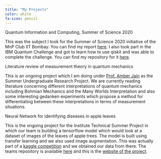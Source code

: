 ```yaml
---
title: "My Projects"
color: white
fa-icon: pencil
---
```


<div class="container">
  <div class="row">
    <div class="col-sm-12 col-md-4">
      <div class="custom-column">
        <div class="custom-column-header">Quantum Information and Computing, Summer of Science 2020</div>
        <div class="custom-column-content">
          <p>This was the subject I took for the Summer of Science 2020 initiative of the MnP Club IIT Bombay. You can find my report <a href="https://github.com/mahadevans2432/Quantum-Information-and-Computing-SoS-2020">here</a>. I also took part in the IBM Quantum Challenge and got to learn how to use qiskit and was able to complete the challenge. You can find my repository for it <a href="https://github.com/mahadevans2432/IBM-Quantum-Challenge">here</a>.
    </p>
        </div>
      </div>
    </div>
    <div class="col-sm-12 col-md-4">
      <div class="custom-column">        
        <div class="custom-column-header">Literature review of measurement theory in quantum mechanics</div>
        <div class="custom-column-content">
          <p>This is an ongoing project which I am doing under <a href="http://ether.chem.iitb.ac.in/people/Faculty/prof/ajain.html">Prof. Amber Jain</a> as the Summer Undergraduate Research Project. We are currently reading literature concerning different interpretations of quantum mechanics including Bohmian Mechanics and the Many Worlds Interpretation and also some interesting gedanken experiments which propose a method for differentiating between these interpretations in terms of measurement situations.
    </p>
        </div>
      </div>
    </div>
    <div class="col-sm-12 col-md-4">
      <div class="custom-column">
        <div class="custom-column-header">Neural Network for identifying diseases in apple leaves</div>
        <div class="custom-column-content">
          <p>This is the ongoing project for the Institute Technical Summer Project in which our team is building a tensorflow model which would look at a dataset of images of the leaves of apple trees. The model is built using transfer learning and we also used image augmentation. This was actually part of a <a href="https://www.kaggle.com/c/plant-pathology-2020-fgvc7/overview">kaggle competition</a> and we obtained our data from there. The teams repository is available <a href="https://github.com/Leaf-Scrutiny-Department">here</a> and this is the <a href="to be made">website of the project</a>.
    </p>
  </div>
        </div>
      </div>
    </div>
  </div>
